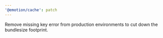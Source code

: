 ```yaml
---
'@emotion/cache': patch
---
```


Remove missing key error from production environments to cut down the bundlesize footprint.
